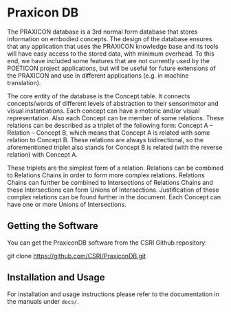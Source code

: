 Praxicon DB
===========

The PRAXICON database is a 3rd normal form database that stores information 
on embodied concepts. The design of the database ensures that any application 
that uses the PRAXICON knowledge base and its tools will have easy access to 
the stored data, with minimum overhead. To this end, we have included some 
features that are not currently used by the POETICON project applications, 
but will be useful for future extensions of the PRAXICON and use in different 
applications (e.g. in machine translation).

The core entity of the database is the Concept table. It connects 
concepts/words of different levels of abstraction to their sensorimotor and 
visual instantiations. Each concept can have a motoric and/or visual 
representation. Also each Concept can be member of some relations. These 
relations can be described as a triplet of the following form: 
Concept A – Relation – Concept B, 
which means that Concept A is related with some relation to Concept B. 
These relations are always bidirectional, so the aforementioned triplet 
also stands for Concept B is related (with the reverse relation) with Concept A.

These triplets are the simplest form of a relation. Relations can be combined 
to Relations Chains in order to form more complex relations. Relations Chains 
can further be combined to Intersections of Relations Chains and these 
Intersections can form Unions of Intersections. Justification of these complex 
relations can be found further in the document. Each Concept can have one 
or more Unions of Intersections.


Getting the Software
--------------------

You can get the PraxiconDB software from the CSRI Github repository:

git clone https://github.com/CSRI/PraxiconDB.git


Installation and Usage
----------------------

For installation and usage instructions please refer to the documentation in the
manuals under `docs/`.